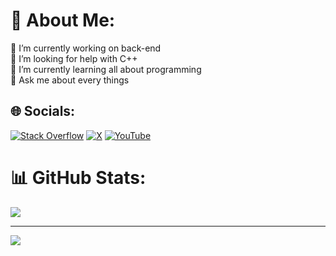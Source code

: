 # 💫 About Me:
🔭 I’m currently working on back-end<br>🤝 I’m looking for help with C++<br>🌱 I’m currently learning all about programming<br>💬 Ask me about every things  


## 🌐 Socials:
[![Stack Overflow](https://img.shields.io/badge/-Stackoverflow-FE7A16?logo=stack-overflow&logoColor=white)]([https://stackoverflow.com/users/nima_cpp](https://stackoverflow.com/users/16473243/nima-cpp)) [![X](https://img.shields.io/badge/X-black.svg?logo=X&logoColor=white)](https://x.com/nimacpp) [![YouTube](https://img.shields.io/badge/YouTube-%23FF0000.svg?logo=YouTube&logoColor=white)](https://youtube.com/@NioxTeam) 


# 📊 GitHub Stats:
![](https://github-readme-stats.vercel.app/api/top-langs/?username=nimacpp&theme=monokai&hide_border=false&include_all_commits=false&count_private=false&layout=compact)

---
[![](https://visitcount.itsvg.in/api?id=nimacpp&icon=0&color=1)](https://visitcount.itsvg.in)

<!-- Proudly created with GPRM ( https://gprm.itsvg.in ) -->
